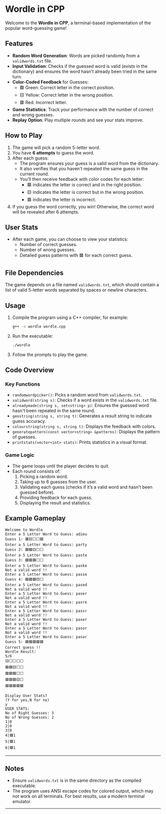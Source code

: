 # Wordle in CPP

Welcome to the **Wordle in CPP**, a terminal-based implementation of the popular word-guessing game!

## Features

- **Random Word Generation**: Words are picked randomly from a `validwords.txt` file.
- **Input Validation**: Checks if the guessed word is valid (exists in the dictionary) and ensures the word hasn't already been tried in the same turn.
- **Color-Coded Feedback** for Guesses:
  - 🟩 Green: Correct letter in the correct position.
  - 🟨 Yellow: Correct letter in the wrong position.
  - 🟥 Red: Incorrect letter.
- **Game Statistics**: Track your performance with the number of correct and wrong guesses.
- **Replay Option**: Play multiple rounds and see your stats improve.

## How to Play

1. The game will pick a random 5-letter word.
2. You have **6 attempts** to guess the word.
3. After each guess:
   - The program ensures your guess is a valid word from the dictionary.
   - It also verifies that you haven't repeated the same guess in the current round.
   - You'll then receive feedback with color codes for each letter:
     - 🟩 indicates the letter is correct and in the right position.
     - 🟨 indicates the letter is correct but in the wrong position.
     - 🟥 indicates the letter is incorrect.
4. If you guess the word correctly, you win! Otherwise, the correct word will be revealed after 6 attempts.

## User Stats

- After each game, you can choose to view your statistics:
  - Number of correct guesses.
  - Number of wrong guesses.
  - Detailed guess patterns with 🟩 for each correct guess.

## File Dependencies

The game depends on a file named `validwords.txt`, which should contain a list of valid 5-letter words separated by spaces or newline characters.

## Usage

1. Compile the program using a C++ compiler, for example:
   ```bash
   g++ -o wordle wordle.cpp
   ```
2. Run the executable:
   ```bash
   ./wordle
   ```
3. Follow the prompts to play the game.

## Code Overview

### Key Functions

- `randomwordpicker()`: Picks a random word from `validwords.txt`.
- `validword(string s)`: Checks if a word exists in the `validwords.txt` file.
- `alreadymade(string s, set<string> p)`: Ensures the guessed word hasn't been repeated in the same round.
- `genstring(string s, string t)`: Generates a result string to indicate guess accuracy.
- `colourstring(string s, string t)`: Displays the feedback with colors.
- `generatepattern(const vector<string> &patterns)`: Displays the pattern of guesses.
- `printstats(vector<int> stats)`: Prints statistics in a visual format.

### Game Logic

- The game loops until the player decides to quit.
- Each round consists of:
  1. Picking a random word.
  2. Taking up to 6 guesses from the user.
  3. Validating each guess (checks if it’s a valid word and hasn’t been guessed before).
  4. Providing feedback for each guess.
  5. Displaying the result and statistics.

## Example Gameplay

```
Welcome to Wordle
Enter a 5 Letter Word to Guess: adieu
Guess 1: 🟥🟨⬜⬜🟥
Enter a 5 Letter Word to Guess: party
Guess 2: 🟩🟩🟨⬜⬜
Enter a 5 Letter Word to Guess: paste
Guess 3: 🟩🟩🟩⬜⬜
Enter a 5 Letter Word to Guess: paske
Not a valid word !!
Enter a 5 Letter Word to Guess: passe
Guess 4: 🟩🟩🟩🟨⬜
Enter a 5 Letter Word to Guess: pased
Not a valid word !!
Enter a 5 Letter Word to Guess: paser
Not a valid word !!
Enter a 5 Letter Word to Guess: pasre
Not a valid word !!
Enter a 5 Letter Word to Guess: passr
Not a valid word !!
Enter a 5 Letter Word to Guess: paser
Not a valid word !!
Enter a 5 Letter Word to Guess: pasor
Not a valid word !!
Enter a 5 Letter Word to Guess: pasar
Guess 5: 🟩🟩🟩🟩🟩
Correct guess !! 
Wordle Result: 
5/6
🟨⬜⬜⬜⬜
🟩🟩🟨⬜⬜
🟩🟩🟩⬜⬜
🟩🟩🟩🟨⬜
🟩🟩🟩🟩🟩

Display User Stats?
(Y for yes,N for no)
y
USER STATS: 
No of Right Guesses: 3
No of Wrong Guesses: 2
1|0
2|0
3|0
4|🟩1
5|🟩1
6|🟩1
```

---

## Notes

- Ensure `validwords.txt` is in the same directory as the compiled executable.
- The program uses ANSI escape codes for colored output, which may not work on all terminals. For best results, use a modern terminal emulator.

---
